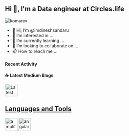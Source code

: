 ## Hi 👋, I'm a Data engineer at Circles.life

![komarev](https://komarev.com/ghpvc/?username=imdineshsandaru&label=Profile%20views&color=0e75b6&style=flat")

- 👋 Hi, I’m @imdineshsandaru
- 👀 I’m interested in ...
- 🌱 I’m currently learning ...
- 💞️ I’m looking to collaborate on ...
- 📫 How to reach me ...

#### Recent Activity

<p><b> &#9749; Latest Medium Blogs</b></p>

<a target="_blank" href="https://blog.pickme.lk/how-to-use-jmeter-for-performance-testing-10c3bc9bc44c"><img src="https://miro.medium.com/v2/resize:fit:828/format:webp/1*5igfExlPE_qbrgWLBNiiLg.jpeg" alt="Latest medium article" width="40" height="40">

## Languages and Tools

<p align="left"> <a href="https://aws.amazon.com/amplify/" target="_blank" rel="noreferrer"> <img src="https://docs.amplify.aws/assets/logo-dark.svg" alt="amplify" width="40" height="40"/> </a> <a href="https://angular.io" target="_blank" rel="noreferrer"> <img src="https://angular.io/assets/images/logos/angular/angular.svg" alt="angular" width="40" height="40"/> </a> </p>

